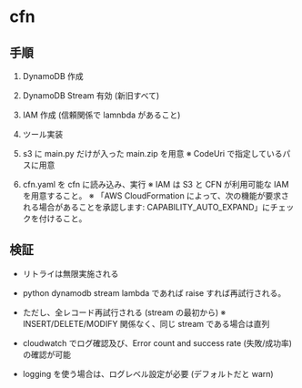 # cfn

## 手順

1. DynamoDB 作成
2. DynamoDB Stream 有効 (新旧すべて)
3. IAM 作成 (信頼関係で lamnbda があること)
4. ツール実装

5. s3 に main.py だけが入った main.zip を用意
   ※ CodeUri で指定しているパスに用意

6. cfn.yaml を cfn に読み込み、実行
   ※ IAM は S3 と CFN が利用可能な IAM を用意すること。
   ※ 「AWS CloudFormation によって、次の機能が要求される場合があることを承認します: CAPABILITY_AUTO_EXPAND」にチェックを付けること。

## 検証

* リトライは無限実施される
* python dynamodb stream lambda であれば raise すれば再試行される。
* ただし、全レコード再試行される (stream の最初から)
  ※ INSERT/DELETE/MODIFY 関係なく、同じ stream である場合は直列

* cloudwatch でログ確認及び、Error count and success rate (失敗/成功率) の確認が可能
* logging を使う場合は、ログレベル設定が必要 (デフォルトだと warn)
